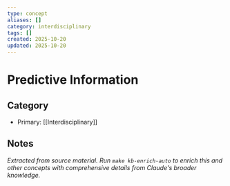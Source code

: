 ```yaml
---
type: concept
aliases: []
category: interdisciplinary
tags: []
created: 2025-10-20
updated: 2025-10-20
---
```


# Predictive Information

## Category

- Primary: [[Interdisciplinary]]

## Notes

*Extracted from source material. Run `make kb-enrich-auto` to enrich this and other concepts with comprehensive details from Claude's broader knowledge.*

